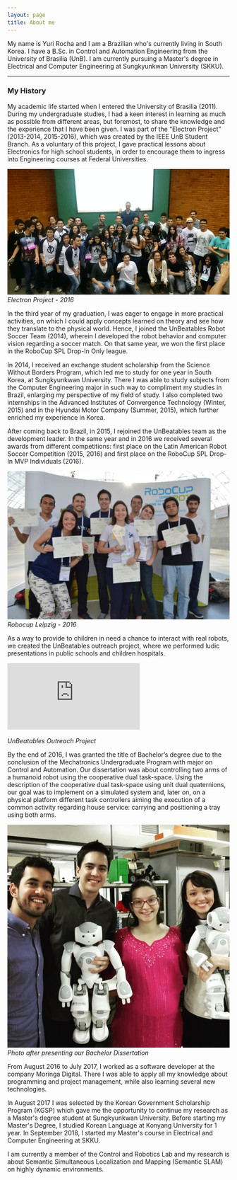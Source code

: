 ```yaml
---
layout: page
title: About me
---
```


My name is Yuri Rocha and I am a Brazilian who's currently living in South Korea. I have a B.Sc. in Control and Automation Engineering from the University of Brasilia (UnB). I am currently pursuing a Master's degree in Electrical and Computer Engineering at Sungkyunkwan University (SKKU).

---
### My History

My academic life started when I entered the University of Brasilia (2011). During my undergraduate studies, I had a keen interest in learning as much as possible from different areas, but foremost, to share the knowledge and the experience that I have been given. I was part of the “Electron Project” (2013-2014, 2015-2016), which was created by the IEEE UnB Student Branch. As a voluntary of this project, I gave practical lessons about Electronics for high school students, in order to encourage them to ingress into Engineering courses at Federal Universities.

![Robocup 2016](img/electron.gif)
*Electron Project - 2016*

In the third year of my graduation, I was eager to engage in more practical activities, on which I could apply concepts learned on theory and see how they translate to the physical world. Hence, I joined the UnBeatables Robot Soccer Team (2014), wherein I developed the robot behavior and computer vision regarding a soccer match. On that same year, we won the first place in the RoboCup SPL Drop-In Only league.

In 2014, I received an exchange student scholarship from the Science Without Borders Program, which led me to study for one year in South Korea, at Sungkyunkwan University. There I was able to study subjects from the Computer Engineering major in such way to compliment my studies in Brazil, enlarging my perspective of my field of study. I also completed two internships in the Advanced Institutes of Convergence Technology (Winter, 2015) and in the Hyundai Motor Company (Summer, 2015), which further enriched my experience in Korea.

After coming back to Brazil, in 2015, I rejoined the UnBeatables team as the development leader. In the same year and in 2016 we received several awards from different competitions: first place on the Latin American Robot Soccer Competition (2015, 2016) and first place on the RoboCup SPL Drop-In MVP Individuals (2016).

![Robocup 2016](img/robocup.jpg)
*Robocup Leipzig - 2016*

As a way to provide to children in need a chance to interact with real robots, we created the UnBeatables outreach project, where we performed ludic presentations in public schools and children hospitals.


<div class="wrapper">
    <div class="h_iframe">
        <iframe src="https://drive.google.com/file/d/1XBAO57M1xRluizfFkuugE6afXKtCOigx/preview" 
        frameborder="0" 
        allow="accelerometer; encrypted-media; gyroscope; picture-in-picture"
        allowfullscreen></iframe>
    </div>
</div>


*UnBeatables Outreach Project*

By the end of 2016, I was granted the title of Bachelor’s degree due to the conclusion of the Mechatronics Undergraduate Program with major on Control and Automation. Our dissertation was about controlling two arms of a humanoid robot using the cooperative dual task-space. Using the description of the cooperative dual task-space using unit dual quaternions, our goal was to implement on a simulated system and, later on, on a physical platform different task controllers aiming the execution of a common activity regarding house service: carrying and positioning a tray using both arms.

![Robocup 2016](img/tg.jpg)
*Photo after presenting our Bachelor Dissertation*

From August 2016 to July 2017, I worked as a software developer at the company Moringa Digital. There I was able to apply all my knowledge about programming and project management, while also learning several new technologies.

In August 2017 I was selected by the Korean Government Scholarship Program (KGSP) which gave me the opportunity to continue my research as a Master's degree student at Sungkyunkwan University. Before starting my Master's Degree, I studied Korean Language at Konyang University for 1 year. In September 2018, I started my Master's course in Electrical and Computer Engineering at SKKU.

I am currently a member of the Control and Robotics Lab and my research is about Semantic Simultaneous Localization and Mapping (Semantic SLAM) on highly dynamic environments.